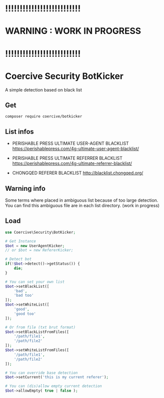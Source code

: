 !!!!!!!!!!!!!!!!!!!!!!!!!!
==========================
WARNING : WORK IN PROGRESS
==========================
!!!!!!!!!!!!!!!!!!!!!!!!!!
==========================

Coercive Security BotKicker
===========================

A simple detection based on black list

Get
---
```
composer require coercive/botkicker
```

List infos
----------

- PERISHABLE PRESS ULTIMATE USER-AGENT BLACKLIST 
https://perishablepress.com/4g-ultimate-user-agent-blacklist/

- PERISHABLE PRESS ULTIMATE REFERRER BLACKLIST 
https://perishablepress.com/4g-ultimate-referrer-blacklist/

- CHONGQED REFERER BLACKLIST 
http://blacklist.chongqed.org/

Warning info
------------

Some terms where placed in ambiguous list because of too large detection. You can find this ambiguous file are in each list directory. (work in progress)

Load
----
```php
use Coercive\Security\BotKicker;

# Get Instance
$bot = new UserAgentKicker;
// or $bot = new RefererKicker;

# Detect bot
if(!$bot->detect()->getStatus()) {
	die;
}

# You can set your own list
$bot->setBlackList([
	'bad',
	'bad too'
]);
$bot->setWhiteList([
	'good',
	'good too'
]);

# Or from file (txt brut format)
$bot->setBlackListFromFiles([
	'/path/file1',
	'/path/file2'
]);
$bot->setWhiteListFromFiles([
	'/path/file1',
	'/path/file2'
]);

# You can override base detection
$bot->setCurrent('this is my current referer');

# You can (dis)allow empty current detection
$bot->allowEmpty( true | false );

```
